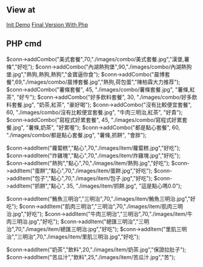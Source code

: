 ## View at
[Init Demo](https://jason2714.github.io/software-engineering/%E4%B8%BB%E6%8E%A7%E5%8F%B0%E9%A0%81%E9%9D%A2)
[Final Version With Php](https://jason2714.github.io/software-engineering/%E6%8F%9A%E6%98%87/%E4%B8%BB%E6%8E%A7%E5%8F%B0%E9%A0%81%E9%9D%A2)

## PHP cmd
$conn->addCombo("美式套餐",70,"./images/combo/美式套餐.jpg","漢堡,薯條","好吃");
$conn->addCombo("內湖熱狗堡",90,"./images/combo/內湖熱狗堡.jpg","熱狗,熱狗,熱狗","金寶逼你食");
$conn->addCombo("晨博套餐",69,"./images/combo/晨博套餐.jpg","熱狗,荷包蛋","陳柏霖大力推荐");
$conn->addCombo("薯條套餐", 45, "./images/combo/薯條套餐.jpg", "薯條,紅茶", "好ㄘ");
$conn->addCombo("好多飲料套餐", 30, "./images/combo/好多飲料套餐.jpg", "奶茶,紅茶", "豪好喝");
$conn->addCombo("沒有比較便宜套餐", 60, "./images/combo/沒有比較便宜套餐.jpg", "牛肉三明治,紅茶", "好貴");
$conn->addCombo("寫程式好累套餐", 45, "./images/combo/寫程式好累套餐.jpg", "薯條,奶茶", "好累喔");
$conn->addCombo("都是點心套餐", 60, "./images/combo/都是點心套餐.jpg", "薯條,抓餅", "會胖");

$conn->addItem("蘿蔔糕","點心",70,"./images/item/蘿蔔糕.jpg","好吃");
$conn->addItem("炸雞塊","點心",70,"./images/item/炸雞塊.jpg","好吃");
$conn->addItem("熱狗","點心",70,"./images/item/熱狗.jpg","好吃");
$conn->addItem("蛋餅","點心",70,"./images/item/蛋餅.jpg","好吃");
$conn->addItem("包子","點心",70,"./images/item/包子.jpg","好吃");
$conn->addItem("抓餅","點心", 35, "./images/item/抓餅.jpg", "這是點心嗎0.0");

$conn->addItem("鮪魚三明治","三明治",70,"./images/item/鮪魚三明治.jpg","好吃");
$conn->addItem("肌肉三明治","三明治",70,"./images/item/肌肉三明治.jpg","好吃");
$conn->addItem("牛肉三明治","三明治",70,"./images/item/牛肉三明治.jpg","好吃");
$conn->addItem("總匯三明治","三明治",70,"./images/item/總匯三明治.jpg","好吃");
$conn->addItem("里肌三明治","三明治",70,"./images/item/里肌三明治.jpg","好吃");

$conn->addItem("奶茶","飲料",20,"./images/item/奶茶.jpg","保證拉肚子");
$conn->addItem("苦瓜汁","飲料",25,"./images/item/苦瓜汁.jpg","苦");
